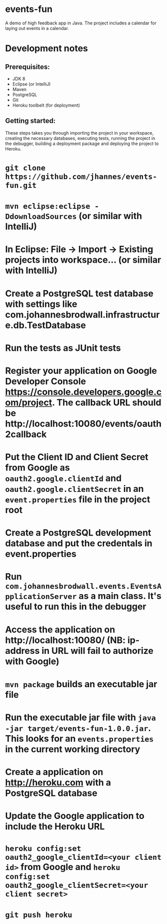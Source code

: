 events-fun
==========

A demo of high feedback app in Java. The project includes a calendar for laying out events in a calendar.

Development notes
=================

Prerequisites:
--------------

* JDK 8
* Eclipse (or IntelliJ)
* Maven
* PostgreSQL
* Git
* Heroku toolbelt (for deployment)

Getting started:
----------------

These steps takes you through importing the project in your workspace, creating the necessary databases, executing tests, running the project in the debugger, building a deployment package and deploying the project to Heroku.

# `git clone https://github.com/jhannes/events-fun.git`
# `mvn eclipse:eclipse -DdownloadSources` (or similar with IntelliJ)
# In Eclipse: File -> Import -> Existing projects into workspace... (or similar with IntelliJ)
# Create a PostgreSQL test database with settings like com.johannesbrodwall.infrastructure.db.TestDatabase
# Run the tests as JUnit tests
# Register your application on Google Developer Console https://console.developers.google.com/project. The callback URL should be http://localhost:10080/events/oauth2callback
# Put the Client ID and Client Secret from Google as `oauth2.google.clientId` and `oauth2.google.clientSecret` in an `event.properties` file in the project root
# Create a PostgreSQL development database and put the credentals in event.properties
# Run `com.johannesbrodwall.events.EventsApplicationServer` as a main class. It's useful to run this in the debugger
# Access the application on http://localhost:10080/ (NB: ip-address in URL will fail to authorize with Google)
# `mvn package` builds an executable jar file
# Run the executable jar file with `java -jar target/events-fun-1.0.0.jar`. This looks for an `events.properties` in the current working directory
# Create a application on http://heroku.com with a PostgreSQL database
# Update the Google application to include the Heroku URL
# `heroku config:set oauth2_google_clientId=<your client id>` from Google and `heroku config:set oauth2_google_clientSecret=<your client secret>`
# `git push heroku`
